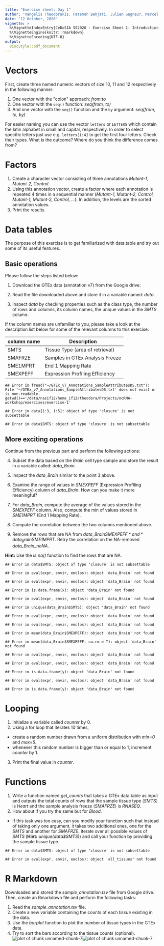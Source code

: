 ```yaml
---
title: "Exercise sheet: Day 1"
author: "Vangelis Theodorakis, Fatemeh Behjati, Julien Gagneur, Marcel Schulz"
date: "12 October, 2020"
vignette: >
  %\VignetteIndexEntry{CeDoSIA SS2020 - Exercise Sheet 1: Introduction to R}
  %\VignetteEngine{knitr::rmarkdown}
  %\VignetteEncoding{UTF-8}
output: 
  BiocStyle::pdf_document
---
```




# Vectors 

First, create three named numeric vectors of size 10, 11 and 12 respectively in the following manner: 

1) One vector with the "colon" approach: *from:to*
2) One vector with the `seq()` function: *seq(from, to)*
3) And one vector with the `seq()` function and the `by` argument: *seq(from, to, by)*

For easier naming you can use the vector `letters` or `LETTERS` which contain the latin alphabet in small and capital, respectively. In order to select specific letters just use e.g. `letters[1:4]` to get the first four letters. 
Check their types. What is the outcome? Where do you think the difference comes from?




# Factors
1) Create a character vector consisting of three annotations *Mutant-1, Mutant-2, Control*.
2) Using this annotation vector, create a factor where each annotation is repeated 4 times in a sequential manner (*Mutant-1, Mutant-2, Control, Mutant-1, Mutant-2, Control, ...*). In addition, the levels are the sorted annotation values.
3) Print the results.




# Data tables

The purpose of this exercise is to get familiarized with data.table and try out some of its useful features.

## Basic operations
Please follow the steps listed below:

1) Download the GTEx data (annotation v7) from the Google drive:

2) Read the file downloaded above and store it in a variable named: *data*.

3) Inspect *data* by checking properties such as the class type, the number of rows and columns, its column names, the unique values in the *SMTS* column.

If the column names are unfamiliar to you, please take a look at the description list below for some of the relevant columns to this exercise:

column name | Description
------------ | --------------
SMTS | Tissue Type (area of retrieval)
SMAFRZE | Samples in GTEx Analysis Freeze
SME1MPRT | End 1 Mapping Rate
SMEXPEFF | Expression Profiling Efficiency

```
## Error in fread("~/GTEx_v7_Annotations_SampleAttributesDS.txt"): File '~/GTEx_v7_Annotations_SampleAttributesDS.txt' does not exist or is non-readable. getwd()=='/data/nasif12/home_if12/theodora/Projects/ncRNA-workshop/exercises/exercise-1'
```

```
## Error in data[1:3, 1:5]: object of type 'closure' is not subsettable
```

```
## Error in data$SMTS: object of type 'closure' is not subsettable
```

## More exciting operations
Continue from the previous part and perform the following actions:

4) Subset the data based on the *Brain* cell type sample and store the result in a variable called: *data_Brain*.

5) Inspect the *data_Brain* similar to the point 3 above.

6) Examine the range of values in *SMEXPEFF* (Expression Profiling Efficiency) column of *data_Brain*. How can you make it more meaningful?

7) For *data_Brain*, compute the average of the values stored in the *SMEXPEFF* column. Also, compute the min of values stored in *SME1MPRT* (End 1 Mapping Rate).

8) Compute the correlation between the two columns mentioned above.

9) Remove the rows that are NA from *data_Brain$SMEXPEFF* and *data_Brain$SME1MPRT*. Retry the correlation on the NA-removed *data_Brain_noNA*.

**Hint:** Use the *is.na()* function to find the rows that are NA.

```
## Error in data$SMTS: object of type 'closure' is not subsettable
```

```
## Error in eval(expr, envir, enclos): object 'data_Brain' not found
```

```
## Error in eval(expr, envir, enclos): object 'data_Brain' not found
```

```
## Error in is.data.frame(x): object 'data_Brain' not found
```

```
## Error in eval(expr, envir, enclos): object 'data_Brain' not found
```

```
## Error in unique(data_Brain$SMTS): object 'data_Brain' not found
```

```
## Error in eval(expr, envir, enclos): object 'data_Brain' not found
```

```
## Error in eval(expr, envir, enclos): object 'data_Brain' not found
```

```
## Error in mean(data_Brain$SMEXPEFF): object 'data_Brain' not found
```

```
## Error in mean(data_Brain$SMEXPEFF, na.rm = T): object 'data_Brain' not found
```

```
## Error in eval(expr, envir, enclos): object 'data_Brain' not found
```

```
## Error in eval(expr, envir, enclos): object 'data_Brain' not found
```

```
## Error in is.data.frame(y): object 'data_Brain' not found
```

```
## Error in eval(expr, envir, enclos): object 'data_Brain' not found
```

```
## Error in is.data.frame(y): object 'data_Brain' not found
```

# Looping
1) Initialize a variable called *counter* by 0.
2) Using a for loop that iterates 10 times,
- create a random number drawn from a uniform distribution with *min=0* and *max=5*.
- whenever this random number is bigger than or equal to 1, increment *counter* by 1.
3) Print the final value in *counter*.


# Functions
1) Write a function named *get_counts* that takes a GTEx data table as input and outputs the total counts of rows that the sample tissue type (*SMTS*) is *Heart* and the sample analysis freeze (*SMAFRZE*) is *RNASEQ*.
2) How about if you try the same but for *Blood*.

- If this task was too easy, can you modify your function such that instead of taking only one argument, it takes two additional ones, one for the *SMTS* and another for *SMAFRZE*. Iterate over all possible values of *SMTS* (**Hint:** *unique(data$SMTS)*) and call your function by providing the sample tissue type.


```
## Error in data$SMTS: object of type 'closure' is not subsettable
```

```
## Error in eval(expr, envir, enclos): object 'all_tissues' not found
```
# R Markdown
Downloaded and stored the *sample_annotation.tsv* file from Google drive. Then, create an Rmarkdown file and perform the following tasks:
1) Read the *sample_annotation.tsv* file.
2) Create a new variable containing the counts of each *tissue* existing in the data.
3) Use the *barplot* function to plot the number of tissue types in the GTEx data.
4) Try to sort the bars according to the tissue counts (optional).
![plot of chunk unnamed-chunk-7](figure/unnamed-chunk-7-1.png)![plot of chunk unnamed-chunk-7](figure/unnamed-chunk-7-2.png)
